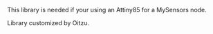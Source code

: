 This library is needed if your using an Attiny85 for a MySensors node. 

Library customized by Oitzu.